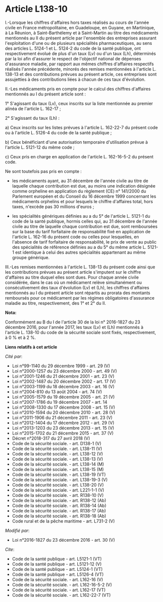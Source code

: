 # Article L138-10

I.-Lorsque les chiffres d'affaires hors taxes réalisés au cours de l'année civile en France métropolitaine, en Guadeloupe, en
Guyane, en Martinique, à La Réunion, à Saint-Barthélemy et à Saint-Martin au titre des médicaments mentionnés au II du
présent article par l'ensemble des entreprises assurant l'exploitation d'une ou de plusieurs spécialités pharmaceutiques, au
sens des articles L. 5124-1 et L. 5124-2 du code de la santé publique, ont respectivement évolué de plus d'un taux (Lv) ou
d'un taux (Lh), déterminés par la loi afin d'assurer le respect de l'objectif national de dépenses d'assurance maladie, par
rapport aux mêmes chiffres d'affaires respectifs réalisés l'année précédente, minorés des remises mentionnées à l'article L.
138-13 et des contributions prévues au présent article, ces entreprises sont assujetties à des contributions liées à chacun
de ces taux d'évolution. 

II.-Les médicaments pris en compte pour le calcul des chiffres d'affaires mentionnés au I du présent article sont : 

1° S'agissant du taux (Lv), ceux inscrits sur la liste mentionnée au premier alinéa de l'article L. 162-17 ; 

2° S'agissant du taux (Lh) : 

a) Ceux inscrits sur les listes prévues à l'article L. 162-22-7 du présent code ou à l'article L. 5126-4 du code de la santé
publique ; 

b) Ceux bénéficiant d'une autorisation temporaire d'utilisation prévue à l'article L. 5121-12 du même code ; 

c) Ceux pris en charge en application de l'article L. 162-16-5-2 du présent code. 

Ne sont toutefois pas pris en compte :

- les médicaments ayant, au 31 décembre de l'année civile au titre de laquelle chaque contribution est due, au moins une
indication désignée comme orpheline en application du règlement (CE) n° 141/2000 du Parlement européen et du Conseil du 16
décembre 1999 concernant les médicaments orphelins et pour lesquels le chiffre d'affaires total, hors taxes, n'excède pas 30
millions d'euros ;

- les spécialités génériques définies au a du 5° de l'article L. 5121-1 du code de la santé publique, hormis celles qui, au
31 décembre de l'année civile au titre de laquelle chaque contribution est due, sont remboursées sur la base du tarif
forfaitaire de responsabilité fixé en application de l'article L. 162-16 du présent code ou celles pour lesquelles, en
l'absence de tarif forfaitaire de responsabilité, le prix de vente au public des spécialités de référence définies au a du 5°
du même article L. 5121-1 est identique à celui des autres spécialités appartenant au même groupe générique. 

III.-Les remises mentionnées à l'article L. 138-13 du présent code ainsi que les contributions prévues au présent article
s'imputent sur le chiffre d'affaires au titre duquel elles sont dues. Pour chaque année civile considérée, dans le cas où un
médicament relève simultanément ou consécutivement des taux d'évolution (Lv) et (Lh), les chiffres d'affaires mentionnés au I
du présent article sont répartis au prorata des montants remboursés pour ce médicament par les régimes obligatoires
d'assurance maladie au titre, respectivement, des 1° et 2° du II.

**Nota:**

Conformément au B du I de l'article 30 de la loi n° 2016-1827 du 23 décembre 2016, pour l'année 2017, les taux (Lv) et (Lh)
mentionnés à l'article L. 138-10 du code de la sécurité sociale sont fixés, respectivement, à 0 % et à 2 %.

**Liens relatifs à cet article**

_Cité par_:

  - Loi n°99-1140 du 29 décembre 1999 - art. 29 (V)
  - Loi n°2000-1257 du 23 décembre 2000 - art. 49 (V)
  - Loi n°2001-1246 du 21 décembre 2001 - art. 23 (V)
  - Loi n°2002-1487 du 20 décembre 2002 - art. 17 (V)
  - Loi n°2003-1199 du 18 décembre 2003 - art. 16 (V)
  - Loi n°2004-810 du 13 août 2004 - art. 74 (V)
  - Loi n°2005-1579 du 19 décembre 2005 - art. 21 (V)
  - Loi n°2007-1786 du 19 décembre 2007 - art. 14
  - Loi n°2008-1330 du 17 décembre 2008 - art. 15 (V)
  - Loi n°2010-1594 du 20 décembre 2010 - art. 28 (V)
  - Loi n°2011-1906 du 21 décembre 2011 - art. 23 (V)
  - Loi n°2012-1404 du 17 décembre 2012 - art. 29 (V)
  - Loi n°2013-1203 du 23 décembre 2013 - art. 15 (V)
  - Loi n°2015-1702 du 21 décembre 2015 - art. 37 (V)
  - Décret n°2018-317 du 27 avril 2018 (V)
  - Code de la sécurité sociale. - art. D138-1 (V)
  - Code de la sécurité sociale. - art. L138-11 (V)
  - Code de la sécurité sociale. - art. L138-12 (V)
  - Code de la sécurité sociale. - art. L138-13 (V)
  - Code de la sécurité sociale. - art. L138-14 (M)
  - Code de la sécurité sociale. - art. L138-15 (M)
  - Code de la sécurité sociale. - art. L138-19 (VT)
  - Code de la sécurité sociale. - art. L138-19-3 (V)
  - Code de la sécurité sociale. - art. L138-20 (V)
  - Code de la sécurité sociale. - art. L221-1-1 (V)
  - Code de la sécurité sociale. - art. R138-10 (V)
  - Code de la sécurité sociale. - art. R138-12 (Ab)
  - Code de la sécurité sociale. - art. R138-14 (Ab)
  - Code de la sécurité sociale. - art. R138-17 (Ab)
  - Code de la sécurité sociale. - art. R138-18 (Ab)
  - Code rural et de la pêche maritime - art. L731-2 (V)

_Modifié par_:

  - Loi n°2016-1827 du 23 décembre 2016 - art. 30 (V)

_Cite_:

  - Code de la santé publique - art. L5121-1 (VT)
  - Code de la santé publique - art. L5121-12 (V)
  - Code de la santé publique - art. L5124-1 (VT)
  - Code de la santé publique - art. L5126-4 (VT)
  - Code de la sécurité sociale. - art. L162-16 (V)
  - Code de la sécurité sociale. - art. L162-16-5-2 (V)
  - Code de la sécurité sociale. - art. L162-17 (VT)
  - Code de la sécurité sociale. - art. L162-22-7 (VT)
